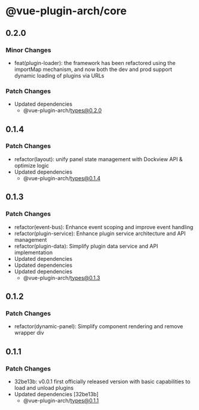 # @vue-plugin-arch/core

## 0.2.0

### Minor Changes

- feat(plugin-loader): the framework has been refactored using the importMap mechanism, and now both the dev and prod support dynamic loading of plugins via URLs

### Patch Changes

- Updated dependencies
  - @vue-plugin-arch/types@0.2.0

## 0.1.4

### Patch Changes

- refactor(layout): unify panel state management with Dockview API & optimize logic
- Updated dependencies
  - @vue-plugin-arch/types@0.1.4

## 0.1.3

### Patch Changes

- refactor(event-bus): Enhance event scoping and improve event handling
- refactor(plugin-service): Enhance plugin service architecture and API management
- refactor(plugin-data): Simplify plugin data service and API implementation
- Updated dependencies
- Updated dependencies
- Updated dependencies
  - @vue-plugin-arch/types@0.1.3

## 0.1.2

### Patch Changes

- refactor(dynamic-panel): Simplify component rendering and remove wrapper div

## 0.1.1

### Patch Changes

- 32be13b: v0.0.1 first officially released version with basic capabilities to load and unload plugins
- Updated dependencies [32be13b]
  - @vue-plugin-arch/types@0.1.1
